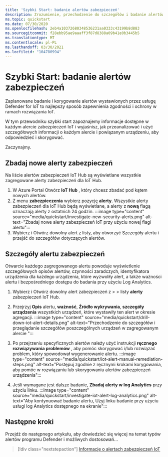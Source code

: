 ```yaml
---
title: 'Szybki Start: badanie alertów zabezpieczeń'
description: Zrozumienie, przechodzenie do szczegółów i badanie alertów zabezpieczeń usługi Defender na urządzeniach IoT.
ms.topic: quickstart
ms.date: 07/30/2020
ms.openlocfilehash: 2eb4a10372680348536231aa0333c43199b8d883
ms.sourcegitcommit: f28ebb95ae9aaaff3f87d8388a09b41e0b3445b5
ms.translationtype: MT
ms.contentlocale: pl-PL
ms.lasthandoff: 03/30/2021
ms.locfileid: "104780994"
---
```

# <a name="quickstart-investigate-security-alerts"></a>Szybki Start: badanie alertów zabezpieczeń

Zaplanowane badanie i korygowanie alertów wystawionych przez usługę Defender for IoT to najlepszy sposób zapewnienia zgodności i ochrony w ramach rozwiązania IoT.

W tym przewodniku szybki start zapoznajemy informacje dostępne w każdym alercie zabezpieczeń IoT i wyjaśnisz, jak przeanalizować i użyć szczegółowych informacji o każdym alercie i powiązanym urządzeniu, aby odpowiedzieć i skorygować. 

Zaczynajmy. 


## <a name="investigate-new-security-alerts"></a>Zbadaj nowe alerty zabezpieczeń

Na liście alertów zabezpieczeń IoT Hub są wyświetlane wszystkie zagregowane alerty zabezpieczeń dla IoT Hub. 

1. W Azure Portal Otwórz **IoT Hub** , który chcesz zbadać pod kątem nowych alertów.
1. Z menu **zabezpieczenia** wybierz pozycję **alerty**. Wszystkie alerty zabezpieczeń dla IoT Hub będą wyświetlane, a alerty z **nową** flagą oznaczają alerty z ostatnich 24 godzin.
:::image type="content" source="media/quickstart/investigate-new-security-alerts.png" alt-text="Zbadaj nowe alerty zabezpieczeń IoT przy użyciu nowej flagi alertu":::
1. Wybierz i Otwórz dowolny alert z listy, aby otworzyć Szczegóły alertu i przejść do szczegółów dotyczących alertów. 

## <a name="security-alert-details"></a>Szczegóły alertu zabezpieczeń

Otwarcie każdego zagregowanego alertu powoduje wyświetlenie szczegółowych opisów alertów, czynności zaradczych, identyfikatora urządzenia dla każdego urządzenia, które wyzwoliły alert, a także ważności alertu i bezpośredniego dostępu do badania przy użyciu Log Analytics. 

1. Wybierz i Otwórz dowolny alert zabezpieczeń z   >    >  listy **alerty** zabezpieczeń IoT Hub. 
1. Przejrzyj **Opis** alertu, **ważność**, **Źródło wykrywania**, **szczegóły urządzenia** wszystkich urządzeń, które wystawiły ten alert w okresie agregacji.
:::image type="content" source="media/quickstart/drill-down-iot-alert-details.png" alt-text="Przechodzenie do szczegółów i przeglądanie szczegółów poszczególnych urządzeń w zagregowanym alercie "::: 
1. Po przejrzeniu specyficznych alertów należy użyć instrukcji **ręcznego rozwiązywania problemów** , aby pomóc skorygować i/lub rozwiązać problem, który spowodował wygenerowanie alertu. 
:::image type="content" source="media/quickstart/iot-alert-manual-remediation-steps.png" alt-text="Postępuj zgodnie z ręcznymi krokami korygowania, aby pomóc w rozwiązaniu lub skorygowaniu alertów zabezpieczeń urządzenia":::

1. Jeśli wymagane jest dalsze badanie, **Zbadaj alerty w log Analytics** przy użyciu linku. 
:::image type="content" source="media/quickstart/investigate-iot-alert-log-analytics.png" alt-text="Aby kontynuować badanie alertu, Użyj linku badanie przy użyciu usługi log Analytics dostępnego na ekranie":::

## <a name="next-steps"></a>Następne kroki

Przejdź do następnego artykułu, aby dowiedzieć się więcej na temat typów alertów programu Defender i możliwych dostosowań...

> [!div class="nextstepaction"]
> [Informacje o alertach zabezpieczeń IoT](concept-security-alerts.md)
